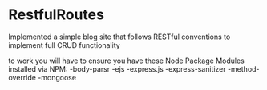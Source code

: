 # RestfulRoutes
Implemented a simple blog site that follows RESTful conventions to implement full CRUD functionality

to work you will have to ensure you have these Node Package Modules installed via NPM:
-body-parsr
-ejs
-express.js
-express-sanitizer
-method-override
-mongoose

